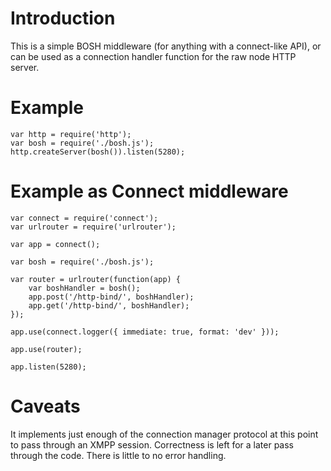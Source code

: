 Introduction
============

This is a simple BOSH middleware (for anything with a connect-like API), or can
be used as a connection handler function for the raw node HTTP server.


Example
=======

    var http = require('http');
    var bosh = require('./bosh.js');
    http.createServer(bosh()).listen(5280);


Example as Connect middleware
=============================

    var connect = require('connect');
    var urlrouter = require('urlrouter');

    var app = connect();

    var bosh = require('./bosh.js');

    var router = urlrouter(function(app) {
        var boshHandler = bosh();
        app.post('/http-bind/', boshHandler);
        app.get('/http-bind/', boshHandler);
    });

    app.use(connect.logger({ immediate: true, format: 'dev' }));

    app.use(router);

    app.listen(5280);

Caveats
=======

It implements just enough of the connection manager protocol at this point to
pass through an XMPP session. Correctness is left for a later pass through the
code. There is little to no error handling.

